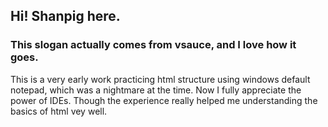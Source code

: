 ## Hi! Shanpig here.
### This slogan actually comes from vsauce, and I love how it goes.
This is a very early work practicing html structure using windows default notepad, which was a nightmare at the time.
Now I fully appreciate the power of IDEs. Though the experience really helped me understanding the basics of html vey well.
